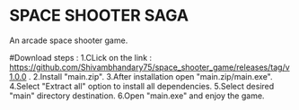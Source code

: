 # SPACE SHOOTER SAGA 
An arcade space shooter game.

#Download steps :
1.CLick on the link : https://github.com/Shivambhandary75/space_shooter_game/releases/tag/v1.0.0 .
2.Install "main.zip".
3.After installation open "main.zip/main.exe".
4.Select "Extract all"  option to install all dependencies.
5.Select desired "main"  directory destination.
6.Open  "main.exe"  and enjoy the game.
